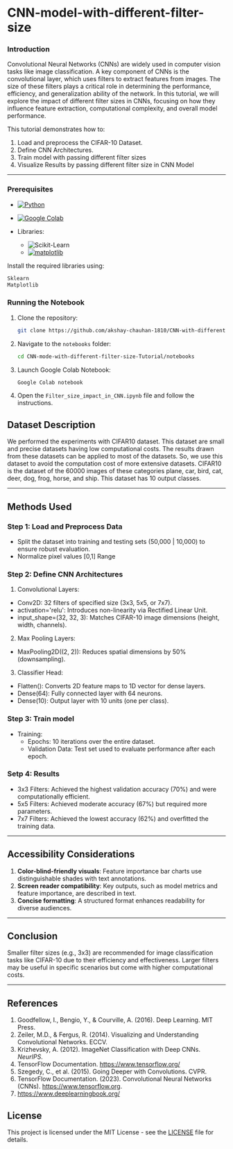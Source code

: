 # CNN-model-with-different-filter-size

### Introduction

Convolutional Neural Networks (CNNs) are widely used in computer vision tasks like image classification. A key component of CNNs is the convolutional layer, which uses filters to extract features from images. The size of these filters plays a critical role in determining the performance, efficiency, and generalization ability of the network. In this tutorial, we will explore the impact of different filter sizes in CNNs, focusing on how they influence feature extraction, computational complexity, and overall model performance.

This tutorial demonstrates how to:
1. Load and preprocess the CIFAR-10 Dataset.
2. Define CNN Architectures.
3. Train model with passing different filter sizes
4. Visualize Results by passing different filter size in CNN Model

---
### Prerequisites
- [![Python](https://img.shields.io/badge/Python-3.8%2B-3776AB?style=for-the-badge&logo=python&logoColor=white)](https://www.python.org/)

- [![Google Colab](https://img.shields.io/badge/Google%20Colab-Data%20Science%20Platform-F9AB00?style=for-the-badge&logo=googlecolab&logoColor=white)](https://colab.research.google.com/)


- Libraries:
  - ![Scikit-Learn](https://img.shields.io/badge/Scikit--Learn-F7931E?style=for-the-badge&logo=scikit-learn&logoColor=white)
  - [![matplotlib](https://img.shields.io/badge/matplotlib-008080?style=for-the-badge&logoColor=white)](https://matplotlib.org/)



Install the required libraries using:
```bash
Sklearn
Matplotlib
```

### Running the Notebook
1. Clone the repository:
   ```bash
   git clone https://github.com/akshay-chauhan-1810/CNN-with-different-filter-sizes-Tutorial.git
   ```
2. Navigate to the `notebooks` folder:
   ```bash
   cd CNN-mode-with-different-filter-size-Tutorial/notebooks
   ```
3. Launch Google Colab Notebook:
   ```bash
   Google Colab notebook
   ```
4. Open the `Filter_size_impact_in_CNN.ipynb` file and follow the instructions.
    
## Dataset Description

We performed the experiments with CIFAR10 dataset. This dataset are small and precise datasets having low computational costs. The results drawn from these datasets can be applied to most of the datasets. So, we use this dataset to avoid the computation cost of more extensive datasets. CIFAR10 is the dataset of the 60000 images of these categories plane, car, bird, cat, deer, dog, frog, horse, and ship. This dataset has 10 output classes.

---

## Methods Used

### Step 1: Load and Preprocess Data
- Split the dataset into training and testing sets (50,000 | 10,000) to ensure robust evaluation.
- Normalize pixel values [0,1] Range

### Step 2: Define CNN Architectures
1. Convolutional Layers:
 - Conv2D: 32 filters of specified size (3x3, 5x5, or 7x7).
 - activation='relu': Introduces non-linearity via Rectified Linear Unit.
 - input_shape=(32, 32, 3): Matches CIFAR-10 image dimensions (height, width, channels).
2. Max Pooling Layers:
 - MaxPooling2D((2, 2)): Reduces spatial dimensions by 50% (downsampling).
3. Classifier Head:
 - Flatten(): Converts 2D feature maps to 1D vector for dense layers.
 - Dense(64): Fully connected layer with 64 neurons.
 - Dense(10): Output layer with 10 units (one per class).

### Step 3: Train model 
- Training:
  - Epochs: 10 iterations over the entire dataset.
  - Validation Data: Test set used to evaluate performance after each epoch.

### Setp 4: Results

-	3x3 Filters: Achieved the highest validation accuracy (70%) and were computationally efficient.
-	5x5 Filters: Achieved moderate accuracy (67%) but required more parameters.
-	7x7 Filters: Achieved the lowest accuracy (62%) and overfitted the training data.


---

## Accessibility Considerations

1. **Color-blind-friendly visuals**: Feature importance bar charts use distinguishable shades with text annotations.
2. **Screen reader compatibility**: Key outputs, such as model metrics and feature importance, are described in text.
3. **Concise formatting**: A structured format enhances readability for diverse audiences.
---

## Conclusion

Smaller filter sizes (e.g., 3x3) are recommended for image classification tasks like CIFAR-10 due to their efficiency and effectiveness. Larger filters may be useful in specific scenarios but come with higher computational costs.

---

## References

1.	Goodfellow, I., Bengio, Y., & Courville, A. (2016). Deep Learning. MIT Press.
2.	Zeiler, M.D., & Fergus, R. (2014). Visualizing and Understanding Convolutional Networks. ECCV.
3.	Krizhevsky, A. (2012). ImageNet Classification with Deep CNNs. *NeurIPS*.  
4.	TensorFlow Documentation. https://www.tensorflow.org/  
5.	Szegedy, C., et al. (2015). Going Deeper with Convolutions. CVPR.
6.	TensorFlow Documentation. (2023). Convolutional Neural Networks (CNNs). https://www.tensorflow.org.
7.	https://www.deeplearningbook.org/



## License
This project is licensed under the MIT License - see the [LICENSE](LICENSE) file for details.


